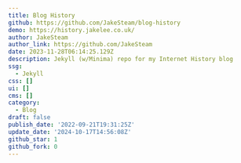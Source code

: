 ```yaml
---
title: Blog History
github: https://github.com/JakeSteam/blog-history
demo: https://history.jakelee.co.uk/
author: JakeSteam
author_link: https://github.com/JakeSteam
date: 2023-11-28T06:14:25.129Z
description: Jekyll (w/Minima) repo for my Internet History blog
ssg:
  - Jekyll
css: []
ui: []
cms: []
category:
  - Blog
draft: false
publish_date: '2022-09-21T19:31:25Z'
update_date: '2024-10-17T14:56:08Z'
github_star: 1
github_fork: 0
---
```

